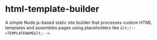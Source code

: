 # html-template-builder
A simple Node.js-based static site builder that processes custom HTML templates and assembles pages using placeholders like `&lt;!-->TEMPLATENAME&lt;-->`.
